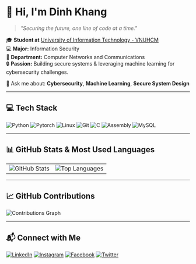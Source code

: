 # 👋 Hi, I'm Dinh Khang

> *"Securing the future, one line of code at a time."*

🎓 **Student at** [University of Information Technology - VNUHCM](https://www.uit.edu.vn)  
💻 **Major:** Information Security  
📡 **Department:** Computer Networks and Communications  
🔒 **Passion:** Building secure systems & leveraging machine learning for cybersecurity challenges.

💬 Ask me about: **Cybersecurity**, **Machine Learning**, **Secure System Design**

---

## 💻 Tech Stack

![Python](https://img.shields.io/badge/Python-3670A0?style=for-the-badge&logo=python&logoColor=white)
![Pytorch](https://img.shields.io/badge/PyTorch-EE4C2C?style=for-the-badge&logo=PyTorch&logoColor=white)
![Linux](https://img.shields.io/badge/Linux-FCC624?style=for-the-badge&logo=linux&logoColor=black)
![Git](https://img.shields.io/badge/Git-F05032?style=for-the-badge&logo=git&logoColor=white)
![C](https://img.shields.io/badge/C-00599C?style=for-the-badge&logo=c&logoColor=white)
![Assembly](https://img.shields.io/badge/Assembly-6E4C13?style=for-the-badge)
![MySQL](https://img.shields.io/badge/MySQL-4479A1?style=for-the-badge&logo=mysql&logoColor=white)

---

## 📊 GitHub Stats & Most Used Languages

<table>
  <tr>
    <td>
      <img src="https://gh-readme-stats.vercel.app/api?username=dkangtext&show_icons=true&theme=default&bg_color=FFFFFF&text_color=1E3A8A&title_color=1E3A8A&icon_color=1E3A8A&hide_border=true" alt="GitHub Stats" />
    </td>
    <td>
      <img src="https://gh-readme-stats.vercel.app/api/top-langs/?username=dkangtext&layout=compact&theme=default&bg_color=FFFFFF&text_color=1E3A8A&title_color=1E3A8A&hide_border=true" alt="Top Languages" />
    </td>
  </tr>
</table>

---

## 📈 GitHub Contributions

<img src="https://github-readme-activity-graph.vercel.app/graph?username=dkangtext&theme=github-light&hide_border=true&area=true&color=1E3A8A&line=1E3A8A&point=1E3A8A" alt="Contributions Graph" />

---

## 📬 Connect with Me

[![LinkedIn](https://img.shields.io/badge/LinkedIn-%230077B5?style=for-the-badge&logo=linkedin&logoColor=white)](https://linkedin.com/in/dkangtext)
[![Instagram](https://img.shields.io/badge/Instagram-%23E4405F?style=for-the-badge&logo=instagram&logoColor=white)](https://instagram.com/dkang.text)
[![Facebook](https://img.shields.io/badge/Facebook-%231877F2?style=for-the-badge&logo=facebook&logoColor=white)](https://facebook.com/dkang.text)
[![Twitter](https://img.shields.io/badge/Twitter-%231DA1F2?style=for-the-badge&logo=twitter&logoColor=white)](https://twitter.com/dkangtext)
